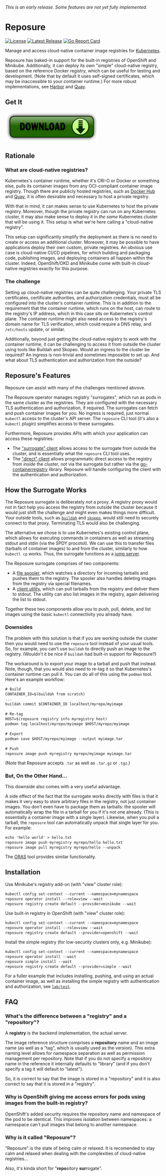 *This is an early release. Some features are not yet fully implemented.*

Reposure
========

[![License](https://img.shields.io/badge/License-Apache%202.0-blue.svg)](https://opensource.org/licenses/Apache-2.0)
[![Latest Release](https://img.shields.io/github/release/tliron/reposure.svg)](https://github.com/tliron/reposure/releases/latest)
[![Go Report Card](https://goreportcard.com/badge/github.com/tliron/reposure)](https://goreportcard.com/report/github.com/tliron/reposure)

Manage and access cloud-native container image registries for [Kubernetes](https://kubernetes.io/).

Reposure has baked-in support for the built-in registries of OpenShift and Minikube. Additionally, it
can deploy its own "simple" cloud-native registry, based on the reference Docker registry, which can
be useful for testing and development. (Note that by default it uses self-signed certificates, which
may be inaccessible to your container runtime.) For more robust implementations, see
[Harbor](https://goharbor.io/) and [Quay](https://www.projectquay.io/).


Get It
------

[![Download](assets/media/download.png "Download")](https://github.com/tliron/reposure/releases)


Rationale
---------

### What are cloud-native registries?

Kubernetes's container runtime, whether it's CRI-O or Docker or something else, pulls its container
images from any OCI-compliant container image registry. Though there are publicly hosted registries,
such as [Docker Hub](https://hub.docker.com/) and [Quay](https://quay.io/), it is often desirable and
necessary to host a private registry.

With that in mind, it can makes sense to use Kubernetes to host the private registry. Moreover, though
the private registry can run on any Kubernetes cluster, it may also make sense to deploy it in *the same*
Kubernetes cluster that will be using it. This setup is what we're here calling a "cloud-native registry".

This setup can significantly simplify the deployment as there is no need to create or access an additional
cluster. Moreover, it may be possible to have applications deploy their own custom, private registries.
An obvious use case is cloud-native CI/CD pipelines, for which building and packaging code, publishing
images, and deploying containers all happen within the cluster. Indeed, OpenShift/OKD and Minikube come
with built-in cloud-native registries exactly for this purpose.

### The challenge

Setting up cloud-native registries can be quite challenging. Your private TLS certificates, certificate
authorities, and authorization credentials, must all be configured into the cluster's container runtime.
This is in addition to the requirement that the container runtime, which runs on the host, can route to
the registry's IP address, which in this case sits on Kubernetes's control plane. The container runtime
might also need access to the registry's domain name for TLS verification, which could require a DNS
relay, and `/etc/hosts` update, or similar.

Additionally, beyond just getting the cloud-native registry to work with the container runtime, it can
be challenging to access it from outside the cluster using tools like Buildah and Skopeo. Would an
ingress to the cluster be required? An ingress is non-trivial and sometimes impossible to set up. And
what about TLS authentication and authorization from the outside?


Reposure's Features
-------------------

Reposure can assist with many of the challenges mentioned abvove.

The Reposure operator manages registry "surrogates", which run as pods in the same cluster as the
registries. They are configured with the necessary TLS authentication and authorization, if required.
The surrogates can fetch and push container images for you. No ingress is required, just normal
`kubectl` access to the cluster's API server. The `reposure` CLI tool (it's also a `kubectl` plugin)
simplifies access to these surrogates.

Furthermore, Reposure provides APIs with which your application can access these registries:

* The ["surrogate" client](client/surrogate/) allows access to the surrogate from outside the
  cluster, and is essentially what the `reposure` CLI tool uses.
* The ["direct" client](client/direct/) allows programmatic direct access to the registry from
  *inside* the cluster, *not* via the surrogate but rather via the
  [go-containerregistry](https://github.com/google/go-containerregistry) library. Reposure will
  handle configuring the client with the authentication and authorization.


How the Surrogate Works
-----------------------

The Reposure surrogate is deliberately *not* a proxy. A registry proxy would not in fact help you
access the registry from outside the cluster because it would just shift the challenge and might
even makes things more difficult. Your outside tools, such as [`buildah`](https://buildah.io/) and
[`skopeo`](https://github.com/containers/skopeo), would still need to securely connect to that
proxy. Terminating TLS would also be challenging.

The alternative we chose is to use Kubernetes's existing control plane, which allows for executing
commands in containers as well as streaming stdout and stdin (via the SPDY procotol). We can use
this to transfer files (tarballs of container images) to and from the cluster, similarly to how
`kubectl cp` works. Thus, the surrogate functions as a
[jump server](https://en.wikipedia.org/wiki/Jump_server).

The Reposure surrogate comprises of two components:

* A [file spooler](reposure-registry-spooler), which watches a directory for incoming tarballs and
  pushes them to the registry. The spooler also handles deleting images from the registry via
  special filenames.
* A [client utility](reposure-registry-client), which can pull tarballs from the registry and
  deliver them to stdout. The utility can also list images in the registry, again delivering the
  list to stdout.

Together these two components allow you to push, pull, delete, and list images using the basic
`kubectl` connectivity you already have.

### Downsides

The problem with this solution is that if you are working outside the cluster then you would need
to use the `reposure` tool instead of your usual tools. So, for example, you can't use `buildah`
to directly push an image to the registry. (Wouldn't it be nice if `buildah` had built-in support
for Reposure?)

The workaround is to export your image to a tarball and push that instead. Note, though, that you
would also need to re-tag it so that Kubernetes's container runtime can pull it. You can do all of
this using the `podman` tool. Here's an example workflow:

    # Build
    CONTAINER_ID=$(buildah from scratch)
    ...
    buildah commit $CONTAINER_ID localhost/myrepo/myimage

    # Re-tag
    HOST=$(reposure registry info myregistry host)
    podman tag localhost/myrepo/myimage $HOST/myrepo/myimage

    # Export
    podman save $HOST/myrepo/myimage --output myimage.tar

    # Push
    reposure image push myregistry myrepo/myimage myimage.tar

(Note that Reposure accepts `.tar` as well as `.tar.gz` or `.tgz`.)

### But, On the Other Hand...

This downside also comes with a very useful advantage.

A side effect of the fact that the surrogate works directly with files is that it makes it very
easy to store arbitrary files in the registry, not just container images. You don't even have to
package them as tarballs: the spooler will automatically wrap the file in a tarball for you if
it's not one already. (This is essentially a container image with a single layer). Likewise, when
you pull a tarball, the `reposure` tool can automatically unpack that single layer for you. For
example:

    echo 'hello world' > hello.txt
    reposure image push myregistry myrepo/hello hello.txt
    reposure image pull myregistry myrepo/hello --unpack

The [ORAS](https://oras.land/) tool provides similar functionality.


Installation
------------

Use Minikube's registry add-on (with "view" cluster role):

    kubectl config set-context --current --namespace=mynamespace
    reposure operator install --role=view --wait
    reposure registry create default --provider=minikube --wait

Use built-in registry in OpenShift (with "view" cluster role):

    kubectl config set-context --current --namespace=mynamespace
    reposure operator install --role=view --wait
    reposure registry create default --provider=openshift --wait

Install the simple registry (for low-security clusters only, e.g. Minikube):

    kubectl config set-context --current --namespace=mynamespace
    reposure operator install --wait
    reposure simple install --wait
    reposure registry create default --provider=simple --wait

For a fuller example that includes installing, pushing, and using an actual container image, as
well as installing the simple registry with authentication and authorization, see
[`lab/test`](lab/test).


FAQ
---

### What's the difference between a "registry" and a "repository"?

A **registry** is the backend implementation, the actual server.

The image reference structure comprises a **repository** name and an image name (as well as a
"tag", which is usually used as the version). This extra naming level allows for namespace
separation as well as permission management per repository. Note that if you do not specify a
repository name in the reference it internally defaults to "library" (and if you don't specify a
tag it will default to "latest").

So, it is correct to say that the image is stored in a "repository" and it is also correct to say
that it is stored in a "registry".

### Why is OpenShift giving me access errors for pods using images from the built-in registry?

OpenShift's added security requires the repository name and namespace of the pod to be identical.
This improves isolation between namespaces: a namespace can't pull images that belong to another
namespace.

### Why is it called "Reposure"?

"Reposure" is the state of being calm or relaxed. It is recomended to stay calm and relaxed when
dealing with the complexities of cloud-native registries...

Also, it's kinda short for "**repo**sitory **sur**rogate".
